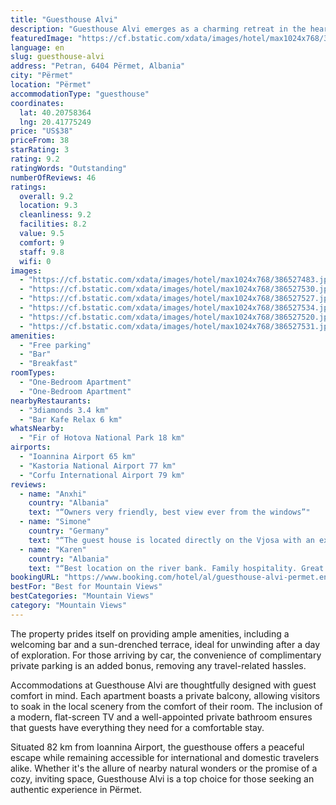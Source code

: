 ```yaml
---
title: "Guesthouse Alvi"
description: "Guesthouse Alvi emerges as a charming retreat in the heart of Përmet, located within the picturesque Gjirokastër County."
featuredImage: "https://cf.bstatic.com/xdata/images/hotel/max1024x768/386527483.jpg?k=ca5ece445c4ec794d4438075589930e02fa0380cdad6847601a8f9e6d9d787ea&o=&hp=1"
language: en
slug: guesthouse-alvi
address: "Petran, 6404 Përmet, Albania"
city: "Përmet"
location: "Përmet"
accommodationType: "guesthouse"
coordinates:
  lat: 40.20758364
  lng: 20.41775249
price: "US$38"
priceFrom: 38
starRating: 3
rating: 9.2
ratingWords: "Outstanding"
numberOfReviews: 46
ratings:
  overall: 9.2
  location: 9.3
  cleanliness: 9.2
  facilities: 8.2
  value: 9.5
  comfort: 9
  staff: 9.8
  wifi: 0
images:
  - "https://cf.bstatic.com/xdata/images/hotel/max1024x768/386527483.jpg?k=ca5ece445c4ec794d4438075589930e02fa0380cdad6847601a8f9e6d9d787ea&o=&hp=1"
  - "https://cf.bstatic.com/xdata/images/hotel/max1024x768/386527530.jpg?k=faadaab8111f324e9166f3b04766b80cd55d5a62aa45cdb56ecb57d81bee75ce&o=&hp=1"
  - "https://cf.bstatic.com/xdata/images/hotel/max1024x768/386527527.jpg?k=ed51af014515a9e5607df9a5a15e0fdffc61e8762d47415e767b5c25e7e6e962&o=&hp=1"
  - "https://cf.bstatic.com/xdata/images/hotel/max1024x768/386527534.jpg?k=668591068b9da33d8bec8f9a1f2e8da023892dfe65118f0c5bba67fcece45f02&o=&hp=1"
  - "https://cf.bstatic.com/xdata/images/hotel/max1024x768/386527520.jpg?k=c19f285faf3d106851f8edf03d511f8531f723d53a15d3c4a7d53e09a430fc29&o=&hp=1"
  - "https://cf.bstatic.com/xdata/images/hotel/max1024x768/386527531.jpg?k=cf3d246f9663463a62795cb0618e63617ae652c4aa3285190e0cc3b594b8afef&o=&hp=1"
amenities:
  - "Free parking"
  - "Bar"
  - "Breakfast"
roomTypes:
  - "One-Bedroom Apartment"
  - "One-Bedroom Apartment"
nearbyRestaurants:
  - "3diamonds 3.4 km"
  - "Bar Kafe Relax 6 km"
whatsNearby:
  - "Fir of Hotova National Park 18 km"
airports:
  - "Ioannina Airport 65 km"
  - "Kastoria National Airport 77 km"
  - "Corfu International Airport 79 km"
reviews:
  - name: "Anxhi"
    country: "Albania"
    text: "“Owners very friendly, best view ever from the windows”"
  - name: "Simone"
    country: "Germany"
    text: "“The guest house is located directly on the Vjosa with an excellent view to the river. Very good starting point for the Lengarica canyon and the pools. The host speaks very good English. They run a restaurant above, that serves delicious food. The...”"
  - name: "Karen"
    country: "Albania"
    text: "“Best location on the river bank. Family hospitality. Great food cooked by the parents”"
bookingURL: "https://www.booking.com/hotel/al/guesthouse-alvi-permet.en-gb.html?aid=8035640"
bestFor: "Best for Mountain Views"
bestCategories: "Mountain Views"
category: "Mountain Views"
---
```


The property prides itself on providing ample amenities, including a welcoming bar and a sun-drenched terrace, ideal for unwinding after a day of exploration. For those arriving by car, the convenience of complimentary private parking is an added bonus, removing any travel-related hassles.

Accommodations at Guesthouse Alvi are thoughtfully designed with guest comfort in mind. Each apartment boasts a private balcony, allowing visitors to soak in the local scenery from the comfort of their room. The inclusion of a modern, flat-screen TV and a well-appointed private bathroom ensures that guests have everything they need for a comfortable stay.

Situated 82 km from Ioannina Airport, the guesthouse offers a peaceful escape while remaining accessible for international and domestic travelers alike. Whether it's the allure of nearby natural wonders or the promise of a cozy, inviting space, Guesthouse Alvi is a top choice for those seeking an authentic experience in Përmet.
